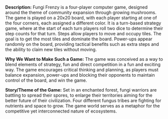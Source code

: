 **Description:**
Fungi Frenzy is a four-player computer game, designed around the theme of community expansion through growing mushrooms. The game is played on a 20x20 board, with each player starting at one of the four corners, each assigned a different color. It is a turn-based strategy game, where at the start of each turn players roll two dice to determine their step counts for that turn. Steps allow players to move and occupy tiles. The goal is to get the most tiles and dominate the board. Power-ups appear randomly on the board, providing tactical benefits such as extra steps and the ability to claim new tiles without moving.

**Why We Want to Make Such a Game:**
The game was conceived as a way to blend elements of strategy, fun and direct competition in a fun and exciting way. The game encourages critical thinking and planning, as players must balance expansion, power-ups and blocking their opponents to maintain control of the board, and win the game.

**Story/Theme of the Game:**
Set in an enchanted forest, fungi warriors are battling to spread their spores, to enlarge their territories aiming for the better future of their civilization. Four different fungus tribes are fighting for nutrients and space to grow. The game world serves as a metaphor for the competitive yet interconnected nature of ecosystems.
